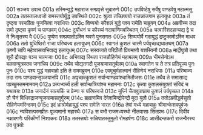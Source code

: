 001	सञ्जय उवाच
001a	तस्मिन्युद्धे महाराज सम्प्रवृत्ते सुदारुणे
001c	उपविष्टेषु सर्वेषु पाण्डवेषु महात्मसु
002a	ततस्तालध्वजो रामस्तयोर्युद्ध उपस्थिते
002c	श्रुत्वा तच्छिष्ययो राजन्नाजगाम हलायुधः
003a	तं दृष्ट्वा परमप्रीताः पूजयित्वा नराधिपाः
003c	शिष्ययोः कौशलं युद्धे पश्य रामेति चाब्रुवन्
004a	अब्रवीच्च तदा रामो दृष्ट्वा कृष्णं च पाण्डवम्
004c	दुर्योधनं च कौरव्यं गदापाणिमवस्थितम्
005a	चत्वारिंशदहान्यद्य द्वे च मे निःसृतस्य वै
005c	पुष्येण सम्प्रयातोऽस्मि श्रवणे पुनरागतः
005e	शिष्ययोर्वै गदायुद्धं द्रष्टुकामोऽस्मि माधव
006a	ततो युधिष्ठिरो राजा परिष्वज्य हलायुधम्
006c	स्वागतं कुशलं चास्मै पर्यपृच्छद्यथातथम्
007a	कृष्णौ चापि महेष्वासावभिवाद्य हलायुधम्
007c	सस्वजाते परिप्रीतौ प्रियमाणौ यशस्विनौ
008a	माद्रीपुत्रौ तथा शूरौ द्रौपद्याः पञ्च चात्मजाः
008c	अभिवाद्य स्थिता राजन्रौहिणेयं महाबलम्
009a	भीमसेनोऽथ बलवान्पुत्रस्तव जनाधिप
009c	तथैव चोद्यतगदौ पूजयामासतुर्बलम्
010a	स्वागतेन च ते तत्र प्रतिपूज्य पुनः पुनः
010c	पश्य युद्धं महाबाहो इति ते राममब्रुवन्
010e	एवमूचुर्महात्मानं रौहिणेयं नराधिपाः
011a	परिष्वज्य तदा रामः पाण्डवान्सृञ्जयानपि
011c	अपृच्छत्कुशलं सर्वान्पाण्डवांश्चामितौजसः
011e	तथैव ते समासाद्य पप्रच्छुस्तमनामयम्
012a	प्रत्यभ्यर्च्य हली सर्वान्क्षत्रियांश्च महामनाः
012c	कृत्वा कुशलसंयुक्तां संविदं च यथावयः
013a	जनार्दनं सात्यकिं च प्रेम्णा स परिषस्वजे
013c	मूर्ध्नि चैतावुपाघ्राय कुशलं पर्यपृच्छत
014a	तौ चैनं विधिवद्राजन्पूजयामासतुर्गुरुम्
014c	ब्रह्माणमिव देवेशमिन्द्रोपेन्द्रौ मुदा युतौ
015a	ततोऽब्रवीद्धर्मसुतो रौहिणेयमरिन्दमम्
015c	इदं भ्रात्रोर्महायुद्धं पश्य रामेति भारत
016a	तेषां मध्ये महाबाहुः श्रीमान्केशवपूर्वजः
016c	न्यविशत्परमप्रीतः पूज्यमानो महारथैः
017a	स बभौ राजमध्यस्थो नीलवासाः सितप्रभः
017c	दिवीव नक्षत्रगणैः परिकीर्णो निशाकरः
018a	ततस्तयोः सन्निपातस्तुमुलो रोमहर्षणः
018c	आसीदन्तकरो राजन्वैरस्य तव पुत्रयोः
